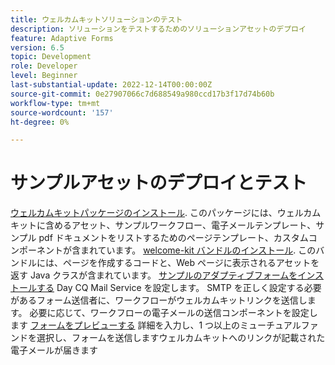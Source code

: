 ```yaml
---
title: ウェルカムキットソリューションのテスト
description: ソリューションをテストするためのソリューションアセットのデプロイ
feature: Adaptive Forms
version: 6.5
topic: Development
role: Developer
level: Beginner
last-substantial-update: 2022-12-14T00:00:00Z
source-git-commit: 0e27907066c7d688549a980ccd17b3f17d74b60b
workflow-type: tm+mt
source-wordcount: '157'
ht-degree: 0%

---
```


# サンプルアセットのデプロイとテスト

[ウェルカムキットパッケージのインストール](assets/welcomekit.zip). このパッケージには、ウェルカムキットに含めるアセット、サンプルワークフロー、電子メールテンプレート、サンプル pdf ドキュメントをリストするためのページテンプレート、カスタムコンポーネントが含まれています。
[welcome-kit バンドルのインストール](assets/welcomekit.core-1.0.0-SNAPSHOT.jar). このバンドルには、ページを作成するコードと、Web ページに表示されるアセットを返す Java クラスが含まれています。
[サンプルのアダプティブフォームをインストールする](assets/account-openeing-form.zip)
Day CQ Mail Service を設定します。 SMTP を正しく設定する必要があるフォーム送信者に、ワークフローがウェルカムキットリンクを送信します。
必要に応じて、ワークフローの電子メールの送信コンポーネントを設定します
[フォームをプレビューする](http://localhost:4502/content/dam/formsanddocuments/co-operators/accountopeningform/jcr:content?wcmmode=disabled)
詳細を入力し、1 つ以上のミューチュアルファンドを選択し、フォームを送信しますウェルカムキットへのリンクが記載された電子メールが届きます


